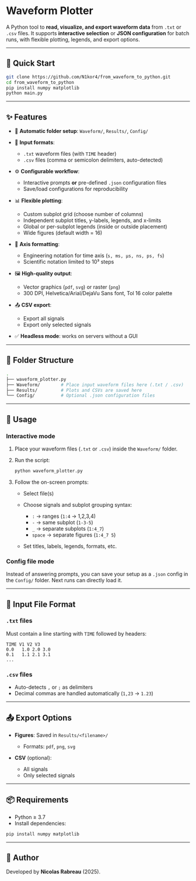 # Waveform Plotter

A Python tool to **read, visualize, and export waveform data** from `.txt` or `.csv` files.
It supports **interactive selection** or **JSON configuration** for batch runs, with flexible plotting, legends, and export options.

---

## 🚀 Quick Start

```bash
git clone https://github.com/N1kor4/from_waveform_to_python.git
cd from_waveform_to_python
pip install numpy matplotlib
python main.py
```

---

## ✨ Features

* 📂 **Automatic folder setup**: `Waveform/`, `Results/`, `Config/`
* 📑 **Input formats**:

  * `.txt` waveform files (with `TIME` header)
  * `.csv` files (comma or semicolon delimiters, auto-detected)
* ⚙️ **Configurable workflow**:

  * Interactive prompts **or** pre-defined `.json` configuration files
  * Save/load configurations for reproducibility
* 📊 **Flexible plotting**:

  * Custom subplot grid (choose number of columns)
  * Independent subplot titles, y-labels, legends, and x-limits
  * Global or per-subplot legends (inside or outside placement)
  * Wide figures (default width = 16)
* 🧮 **Axis formatting**:

  * Engineering notation for time axis (`s, ms, µs, ns, ps, fs`)
  * Scientific notation limited to 10³ steps
* 🖼 **High-quality output**:

  * Vector graphics (`pdf`, `svg`) or raster (`png`)
  * 300 DPI, Helvetica/Arial/DejaVu Sans font, Tol 16 color palette
* 📤 **CSV export**:

  * Export all signals
  * Export only selected signals
* ✅ **Headless mode**: works on servers without a GUI

---

## 📂 Folder Structure

```bash
.
├── waveform_plotter.py
├── Waveform/        # Place input waveform files here (.txt / .csv)
├── Results/         # Plots and CSVs are saved here
└── Config/          # Optional .json configuration files
```

---

## 🚀 Usage

### Interactive mode

1. Place your waveform files (`.txt` or `.csv`) inside the `Waveform/` folder.

2. Run the script:

   ```bash
   python waveform_plotter.py
   ```

3. Follow the on-screen prompts:

   * Select file(s)
   * Choose signals and subplot grouping syntax:

     * `:` → ranges (`1:4` → 1,2,3,4)
     * `-` → same subplot (`1-3-5`)
     * `_` → separate subplots (`1:4_7`)
     * `space` → separate figures (`1:4_7 5`)
   * Set titles, labels, legends, formats, etc.

### Config file mode

Instead of answering prompts, you can save your setup as a `.json` config in the `Config/` folder.
Next runs can directly load it.

---

## 📑 Input File Format

### `.txt` files

Must contain a line starting with `TIME` followed by headers:

```
TIME V1 V2 V3
0.0   1.0 2.0 3.0
0.1   1.1 2.1 3.1
...
```

### `.csv` files

* Auto-detects `,` or `;` as delimiters
* Decimal commas are handled automatically (`1,23` → `1.23`)

---

## 📤 Export Options

* **Figures**: Saved in `Results/<filename>/`

  * Formats: `pdf`, `png`, `svg`
* **CSV** (optional):

  * All signals
  * Only selected signals

---

## 📦 Requirements

* Python ≥ 3.7
* Install dependencies:

```bash
pip install numpy matplotlib
```

---

## 👤 Author

Developed by **Nicolas Rabreau** (2025).
